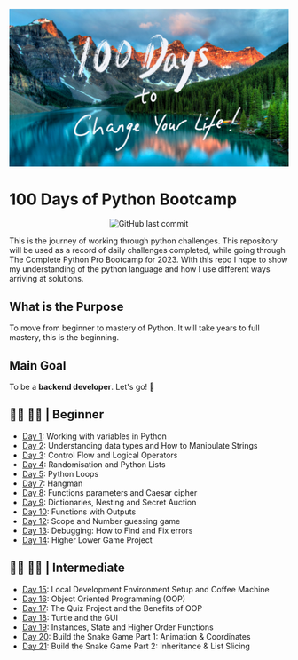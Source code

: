 ![appbrewery](https://github.com/tshepop/100-days-of-python/blob/main/images/AppBreweryWallpaper%209.jpg)
# 100 Days of Python Bootcamp
<div align='center'>

![GitHub last commit](https://img.shields.io/github/last-commit/tshepop/100-days-of-python)

</div>

This is the journey of working through python challenges. This repository will be used as a record of daily challenges completed, while going through The Complete Python Pro Bootcamp for 2023. With this repo I hope to show my understanding of the python language and how I use different ways arriving at solutions.

## What is the Purpose

To move from beginner to mastery of Python. It will take years to full mastery, this is the beginning. 

## Main Goal
To be a **backend developer**.
Let's go! :rocket:

## :man_technologist: :man_student: | Beginner

- [Day 1](day-1/README.md): Working with variables in Python
- [Day 2](day-2/README.md): Understanding data types and How to Manipulate Strings
- [Day 3](day-3/README.md): Control Flow and Logical Operators
- [Day 4](day-4/README.md): Randomisation and Python Lists
- [Day 5](day-5/README.md): Python Loops
- [Day 7](day-7/README.md): Hangman
- [Day 8](day-8/README.md): Functions parameters and Caesar cipher
- [Day 9](day-9/README.md): Dictionaries, Nesting and Secret Auction
- [Day 10](day-10/README.md): Functions with Outputs
- [Day 12](day-12/README.md): Scope and Number guessing game
- [Day 13](day-13/README.md): Debugging: How to Find and Fix errors
- [Day 14](day-14/README.md): Higher Lower Game Project

## :man_technologist: :man_student: | Intermediate

- [Day 15](day-15/README.md): Local Development Environment Setup and Coffee Machine
- [Day 16](day-16/README.md): Object Oriented Programming (OOP)
- [Day 17](day-17/README.md): The Quiz Project and the Benefits of OOP
- [Day 18](day-18/README.md): Turtle and the GUI
- [Day 19](day-19/README.md): Instances, State and Higher Order Functions
- [Day 20](day-20/README.md): Build the Snake Game Part 1: Animation & Coordinates
- [Day 21](day-21/README.md): Build the Snake Game Part 2: Inheritance & List Slicing